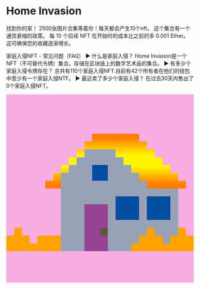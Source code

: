 # Home Invasion

找到你的家！ 2500张图片合集等着你！每天都会产生10个nft。 这个集合有一个通货紧缩的政策。 每 10 个后续 NFT 在开始时的成本比之前的多 0.001 Ether。 这可确保您的收藏逐渐增长。

家庭入侵NFT - 常见问题（FAQ）
▶ 什么是家庭入侵？
Home Invasion是一个NFT（不可替代令牌）集合。存储在区块链上的数字艺术品的集合。
▶ 有多少个家庭入侵令牌存在？
总共有110个家庭入侵NFT.目前有42个所有者在他们的钱包中至少有一个家庭入侵NTF。
▶ 最近卖了多少个家庭入侵？
在过去30天内售出了0个家庭入侵NFT。

![nft](unnamed.png)
